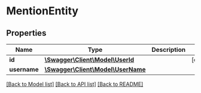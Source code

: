 # MentionEntity

## Properties
Name | Type | Description | Notes
------------ | ------------- | ------------- | -------------
**id** | [**\Swagger\Client\Model\UserId**](UserId.md) |  | [optional] 
**username** | [**\Swagger\Client\Model\UserName**](UserName.md) |  | 

[[Back to Model list]](../../README.md#documentation-for-models) [[Back to API list]](../../README.md#documentation-for-api-endpoints) [[Back to README]](../../README.md)

